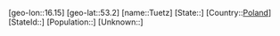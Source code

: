 ﻿---
location: [53.2,16.15]
type: City
tags:
- geo/City


SpocWebEntityId: 35081
isDeleted: false
confidential: public

---
[geo-lon::16.15]
[geo-lat::53.2]
[name::Tuetz]
[State::]
[Country::[Poland](geo/Continent/Europe/Poland.md)]
[StateId::]
[Population::]
[Unknown::]

